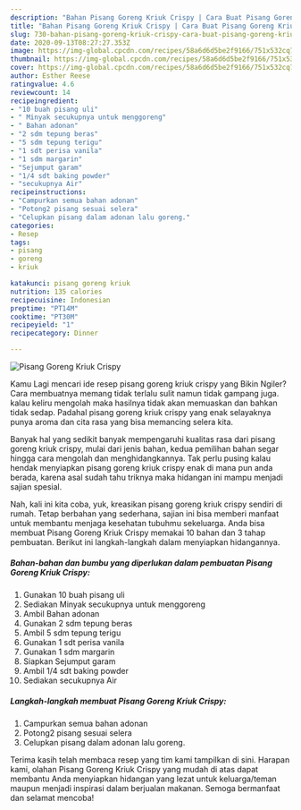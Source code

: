 ```yaml
---
description: "Bahan Pisang Goreng Kriuk Crispy | Cara Buat Pisang Goreng Kriuk Crispy Yang Lezat"
title: "Bahan Pisang Goreng Kriuk Crispy | Cara Buat Pisang Goreng Kriuk Crispy Yang Lezat"
slug: 730-bahan-pisang-goreng-kriuk-crispy-cara-buat-pisang-goreng-kriuk-crispy-yang-lezat
date: 2020-09-13T08:27:27.353Z
image: https://img-global.cpcdn.com/recipes/58a6d6d5be2f9166/751x532cq70/pisang-goreng-kriuk-crispy-foto-resep-utama.jpg
thumbnail: https://img-global.cpcdn.com/recipes/58a6d6d5be2f9166/751x532cq70/pisang-goreng-kriuk-crispy-foto-resep-utama.jpg
cover: https://img-global.cpcdn.com/recipes/58a6d6d5be2f9166/751x532cq70/pisang-goreng-kriuk-crispy-foto-resep-utama.jpg
author: Esther Reese
ratingvalue: 4.6
reviewcount: 14
recipeingredient:
- "10 buah pisang uli"
- " Minyak secukupnya untuk menggoreng"
- " Bahan adonan"
- "2 sdm tepung beras"
- "5 sdm tepung terigu"
- "1 sdt perisa vanila"
- "1 sdm margarin"
- "Sejumput garam"
- "1/4 sdt baking powder"
- "secukupnya Air"
recipeinstructions:
- "Campurkan semua bahan adonan"
- "Potong2 pisang sesuai selera"
- "Celupkan pisang dalam adonan lalu goreng."
categories:
- Resep
tags:
- pisang
- goreng
- kriuk

katakunci: pisang goreng kriuk 
nutrition: 135 calories
recipecuisine: Indonesian
preptime: "PT14M"
cooktime: "PT30M"
recipeyield: "1"
recipecategory: Dinner

---
```



![Pisang Goreng Kriuk Crispy](https://img-global.cpcdn.com/recipes/58a6d6d5be2f9166/751x532cq70/pisang-goreng-kriuk-crispy-foto-resep-utama.jpg)

Kamu Lagi mencari ide resep pisang goreng kriuk crispy yang Bikin Ngiler? Cara membuatnya memang tidak terlalu sulit namun tidak gampang juga. kalau keliru mengolah maka hasilnya tidak akan memuaskan dan bahkan tidak sedap. Padahal pisang goreng kriuk crispy yang enak selayaknya punya aroma dan cita rasa yang bisa memancing selera kita.



Banyak hal yang sedikit banyak mempengaruhi kualitas rasa dari pisang goreng kriuk crispy, mulai dari jenis bahan, kedua pemilihan bahan segar hingga cara mengolah dan menghidangkannya. Tak perlu pusing kalau hendak menyiapkan pisang goreng kriuk crispy enak di mana pun anda berada, karena asal sudah tahu triknya maka hidangan ini mampu menjadi sajian spesial.


Nah, kali ini kita coba, yuk, kreasikan pisang goreng kriuk crispy sendiri di rumah. Tetap berbahan yang sederhana, sajian ini bisa memberi manfaat untuk membantu menjaga kesehatan tubuhmu sekeluarga. Anda bisa membuat Pisang Goreng Kriuk Crispy memakai 10 bahan dan 3 tahap pembuatan. Berikut ini langkah-langkah dalam menyiapkan hidangannya.

<!--inarticleads1-->

##### Bahan-bahan dan bumbu yang diperlukan dalam pembuatan Pisang Goreng Kriuk Crispy:

1. Gunakan 10 buah pisang uli
1. Sediakan  Minyak secukupnya untuk menggoreng
1. Ambil  Bahan adonan
1. Gunakan 2 sdm tepung beras
1. Ambil 5 sdm tepung terigu
1. Gunakan 1 sdt perisa vanila
1. Gunakan 1 sdm margarin
1. Siapkan Sejumput garam
1. Ambil 1/4 sdt baking powder
1. Sediakan secukupnya Air




<!--inarticleads2-->

##### Langkah-langkah membuat Pisang Goreng Kriuk Crispy:

1. Campurkan semua bahan adonan
1. Potong2 pisang sesuai selera
1. Celupkan pisang dalam adonan lalu goreng.




Terima kasih telah membaca resep yang tim kami tampilkan di sini. Harapan kami, olahan Pisang Goreng Kriuk Crispy yang mudah di atas dapat membantu Anda menyiapkan hidangan yang lezat untuk keluarga/teman maupun menjadi inspirasi dalam berjualan makanan. Semoga bermanfaat dan selamat mencoba!
